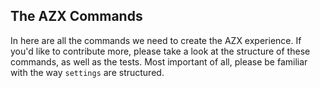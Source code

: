 ## The AZX Commands

In here are all the commands we need to create the AZX experience. If you'd like to contribute more, please take a look at the structure of these commands, as well as the tests. Most important of all, please be familiar with the way `settings` are structured.